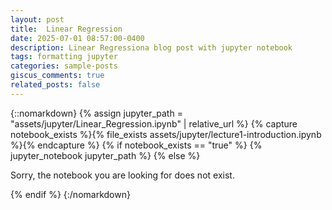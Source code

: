 ```yaml
---
layout: post
title: 	Linear Regression
date: 2025-07-01 08:57:00-0400
description: Linear Regressiona blog post with jupyter notebook
tags: formatting jupyter
categories: sample-posts
giscus_comments: true
related_posts: false
---
```


{::nomarkdown}
{% assign jupyter_path = "assets/jupyter/Linear_Regression.ipynb" | relative_url %}
{% capture notebook_exists %}{% file_exists assets/jupyter/lecture1-introduction.ipynb %}{% endcapture %}
{% if notebook_exists == "true" %}
{% jupyter_notebook jupyter_path %}
{% else %}

<p>Sorry, the notebook you are looking for does not exist.</p>
{% endif %}
{:/nomarkdown}

